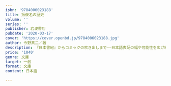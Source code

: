 ```yaml
---
isbn: '9784006023188'
title: 振仮名の歴史
volume: ''
series: ''
publisher: 岩波書店
pubdate: '2020-03-17'
cover: 'https://cover.openbd.jp/9784006023188.jpg'
author: 今野真二／著
description: 『日本書紀』からコミックの吹き出しまで――日本語表記の幅や可能性を広げ続けてきた振仮名の歴史を辿る．
price: '1040'
genre: 文庫
target: 一般
format: 文庫
content: 日本語

---
```

